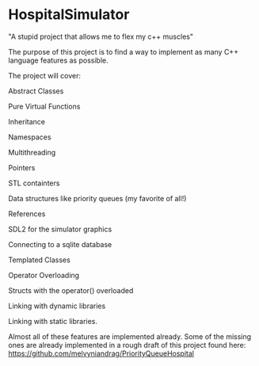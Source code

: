 # HospitalSimulator
"A stupid project that allows me to flex my c++ muscles"

The purpose of this project is to find a way to implement as many C++ language features as possible.

The project will  cover:

Abstract Classes

Pure Virtual Functions

Inheritance

Namespaces

Multithreading

Pointers

STL containters

Data structures like priority queues (my favorite of all!)

References

SDL2 for the simulator graphics

Connecting to a sqlite database

Templated Classes

Operator Overloading

Structs with the operator() overloaded

Linking with dynamic libraries

Linking with static libraries.

Almost all of these features are implemented already. Some of the missing ones are already implemented in 
a rough draft of this project found here:
https://github.com/melvyniandrag/PriorityQueueHospital
